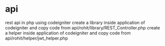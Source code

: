 # api
rest api in php using codeigniter
create  a library inside application of codeigniter and copy code from api/rohit/library/REST_Controller.php
create a helper inside application of codeigniter and copy code from api/rohit/helper/jwt_helper.php
